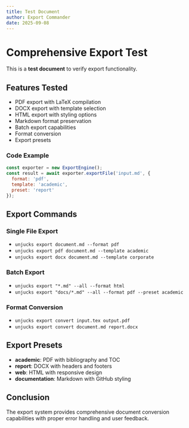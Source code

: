 ```yaml
---
title: Test Document
author: Export Commander
date: 2025-09-08
---
```


# Comprehensive Export Test

This is a **test document** to verify export functionality.

## Features Tested

- PDF export with LaTeX compilation
- DOCX export with template selection  
- HTML export with styling options
- Markdown format preservation
- Batch export capabilities
- Format conversion
- Export presets

### Code Example

```javascript
const exporter = new ExportEngine();
const result = await exporter.exportFile('input.md', {
  format: 'pdf',
  template: 'academic',
  preset: 'report'
});
```

## Export Commands

### Single File Export
- `unjucks export document.md --format pdf`
- `unjucks export pdf document.md --template academic`
- `unjucks export docx document.md --template corporate`

### Batch Export
- `unjucks export "*.md" --all --format html`
- `unjucks export "docs/*.md" --all --format pdf --preset academic`

### Format Conversion
- `unjucks export convert input.tex output.pdf`
- `unjucks export convert document.md report.docx`

## Export Presets

- **academic**: PDF with bibliography and TOC
- **report**: DOCX with headers and footers
- **web**: HTML with responsive design
- **documentation**: Markdown with GitHub styling

## Conclusion

The export system provides comprehensive document conversion capabilities with proper error handling and user feedback.

